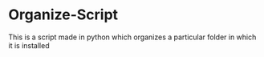 # Organize-Script
This is a script made in python which organizes a particular folder in which it is installed
